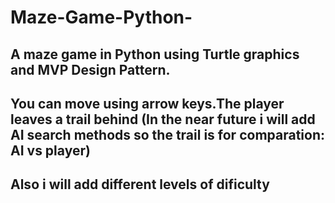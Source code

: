 # Maze-Game-Python-
A maze game in Python using Turtle graphics and MVP Design Pattern.
--------------------------------------------------------------------------
You can move using arrow keys.The player leaves a trail behind (In the near future i will add AI search methods so the trail is for comparation: AI vs player)
--------------------------------------
 Also i will add different levels of dificulty
---------------------------------------------

